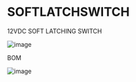 # SOFTLATCHSWITCH
12VDC SOFT LATCHING SWITCH

![image](https://github.com/user-attachments/assets/7de744f2-1a60-408f-abda-13e0befb859f)

BOM

![image](https://github.com/user-attachments/assets/ff35f970-f73e-4769-b086-c7cece7feab2)

